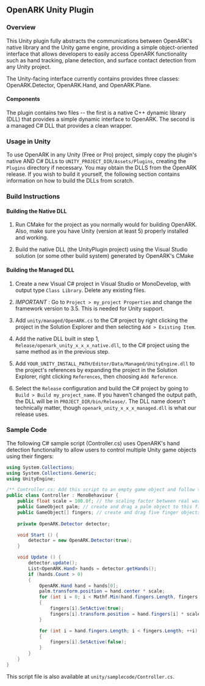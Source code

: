 ## OpenARK Unity Plugin

### Overview

This Unity plugin fully abstracts the communications between OpenARK's native library and the Unity game engine, providing a simple object-oriented interface that
allows developers to easily access OpenARK functionality such as hand tracking, plane detection, and surface contact detection from any Unity project.

The Unity-facing interface currently contains provides three classes: OpenARK.Detector, OpenARK.Hand, and OpenARK.Plane.

#### Components

The plugin contains two files -- the first is a native C++ dynamic library (DLL) that provides a simple dynamic interface to OpenARK. The second is a managed C# DLL that 
provides a clean wrapper.

### Usage in Unity

To use OpenARK in any Unity (Free or Pro) project, simply copy the plugin's native AND C# DLLs to `UNITY_PROJECT_DIR/Assets/Plugins`, creating the `Plugins` directory if necessary.
You may obtain the DLLS from the OpenARK release. If you wish to build it yourself, the following section contains information on how to build the DLLs from scratch.

### Build Instructions

#### Building the Native DLL

1. Run CMake for the project as you normally would for building OpenARK. Also, make sure you have Unity (version at least 5) properly installed and working.

2. Build the native DLL (the UnityPlugin project) using the Visual Studio solution (or some other build system) generated by OpenARK's CMake

#### Building the Managed DLL

1. Create a new Visual C# project in Visual Studio or MonoDevelop, with output type `Class Library`. Delete any existing files.

2. *IMPORTANT* : Go to `Project > my_project Properties` and change the framework version to 3.5. This is needed for Unity support.

3. Add `unity/managed/OpenARK.cs` to the C# project by right clicking the project in the Solution Explorer and then selecting `Add > Existing Item`.

4. Add the native DLL built in step 1, `Release/openark_unity_x_x_x_native.dll`, to the C# project using the same method as in the previous step.

5. Add `YOUR_UNITY_INSTALL_PATH/Editor/Data/Managed/UnityEngine.dll` to the project's references by expanding the project in the Solution Explorer,
   right clicking `References`, then choosing `Add Reference`.
   
6. Select the `Release` configuration and build the C# project by going to `Build > Build my_project_name`. If you haven't changed the output path, the DLL will be in `PROJECT_DIR/bin/Release/`.
   The DLL name doesn't technically matter, though `openark_unity_x_x_x_managed.dll` is what our release uses.

### Sample Code

The following C# sample script (Controller.cs) uses OpenARK's hand detection functionality to allow users to control multiple Unity game objects using their fingers:

```cs
using System.Collections;
using System.Collections.Generic;
using UnityEngine;

/** Controller.cs: Add this script to an empty game object and follow the instructions below. */
public class Controller : MonoBehaviour {
    public float scale = 100.0f; // the scaling factor between real world and Unity distances. You can leave this at 100.
    public GameObject palm; // create and drag a palm object to this field in the unity editor
    public GameObject[] fingers; // create and drag five finger objects to this field in the unity editor
    
    private OpenARK.Detector detector;

    void Start () {
        detector = new OpenARK.Detector(true);
    }

    void Update () {
        detector.update();
        List<OpenARK.Hand> hands = detector.getHands();
        if (hands.Count > 0)
        {
            OpenARK.Hand hand = hands[0];
            palm.transform.position = hand.center * scale;
            for (int i = 0; i < Mathf.Min(hand.fingers.Length, fingers.Length); ++i)
            {
                fingers[i].SetActive(true);
                fingers[i].transform.position = hand.fingers[i] * scale;
            }

            for (int i = hand.fingers.Length; i < fingers.Length; ++i)
            {
                fingers[i].SetActive(false);
            }
        }
    }
}
```

This script file is also available at `unity/samplecode/Controller.cs`.
